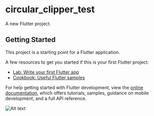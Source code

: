 # circular_clipper_test

A new Flutter project.

## Getting Started

This project is a starting point for a Flutter application.

A few resources to get you started if this is your first Flutter project:

- [Lab: Write your first Flutter app](https://docs.flutter.dev/get-started/codelab)
- [Cookbook: Useful Flutter samples](https://docs.flutter.dev/cookbook)

For help getting started with Flutter development, view the
[online documentation](https://docs.flutter.dev/), which offers tutorials,
samples, guidance on mobile development, and a full API reference.


![Alt text](https://file%252B.vscode-resource.vscode-cdn.net/Users/macbook/Desktop/Screen%2520Shot%25202023-07-02%2520at%25201.03.54%2520PM.png?version%253D1688279686330)